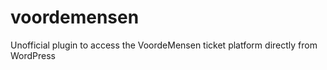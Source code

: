 # voordemensen
Unofficial plugin to access the VoordeMensen ticket platform directly from WordPress
